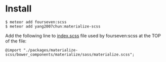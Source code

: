# Install
```
$ meteor add fourseven:scss
$ meteor add yang2007chun:materialize-scss
```
Add the following line to [index.scss](https://github.com/fourseven/meteor-scss#controlling-load-order-since-200-beta_3) file used by fourseven:scss at the TOP of the file:
```
@import "./packages/materialize-scss/bower_components/materialize/sass/materialize.scss";
```
